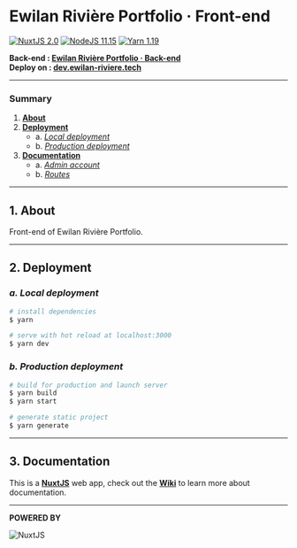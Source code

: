 # **Ewilan Rivière Portfolio · Front-end**

[![NuxtJS 2.0](https://img.shields.io/badge/NuxtJS-2.0-brigthgreen)](https://nuxtjs.org)
[![NodeJS 11.15](https://img.shields.io/badge/NodeJS-11.15-green)](https://nodejs.org/en)
[![Yarn 1.19](https://img.shields.io/badge/Yarn-1.19-blue)](https://nodejs.org/en)  

**Back-end : [Ewilan Rivière Portfolio · Back-end](https://github.com/ewilan-riviere/ewilan-riviere-portfolio-back)**  
**Deploy on : [dev.ewilan-riviere.tech](http://dev.ewilan-riviere.tech)**

---
### **Summary**

1. [**About**](#1-about)
2. [**Deployment**](#2-deployment)
    * a. [*Local deployment*](#a-local-deployment)
    * b. [*Production deployment*](#b-production-deployment)
3. [**Documentation**](#3-documentation)
    * a. [*Admin account*](#a-admin-account)
    * b. [*Routes*](#b-routes)

---

## **1. About**

Front-end of Ewilan Rivière Portfolio.

---

## **2. Deployment**

### ***a. Local deployment***
```bash
# install dependencies
$ yarn

# serve with hot reload at localhost:3000
$ yarn dev
```

### ***b. Production deployment***

```bash
# build for production and launch server
$ yarn build
$ yarn start

# generate static project
$ yarn generate
```

---

## **3. Documentation**

This is a [**NuxtJS**](https://nuxtjs.org/) web app, check out the [**Wiki**](https://github.com/ewilan-riviere/ewilan-riviere-portfolio-front/wiki) to learn more about documentation.

---

**POWERED BY**  

![NuxtJS](public/images/logos/logo-laravel-title.png)
